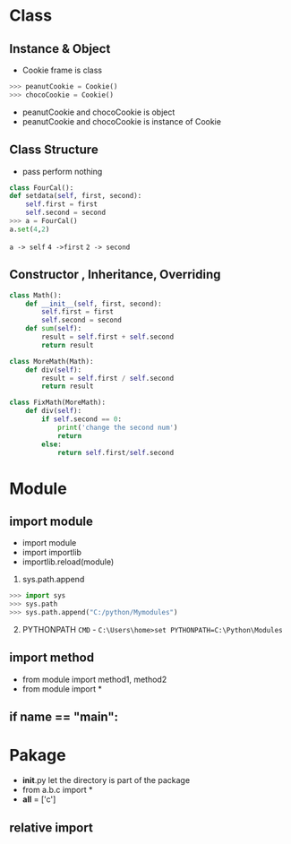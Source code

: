 # Class

## Instance & Object

- Cookie frame is class
```python
>>> peanutCookie = Cookie()
>>> chocoCookie = Cookie()
```
- peanutCookie and chocoCookie is object
- peanutCookie and chocoCookie is instance of Cookie

## Class Structure

- pass perform nothing

```python
class FourCal():
def setdata(self, first, second):
    self.first = first
    self.second = second
>>> a = FourCal()
a.set(4,2)         
```
`a -> self` `4 ->first` `2 -> second`

## Constructor , Inheritance, Overriding
```python
class Math():
    def __init__(self, first, second):
        self.first = first
        self.second = second
    def sum(self):
        result = self.first + self.second
        return result

class MoreMath(Math):
    def div(self):
        result = self.first / self.second
        return result

class FixMath(MoreMath):
    def div(self):
        if self.second == 0:
            print('change the second num')
            return  
        else: 
            return self.first/self.second
```

# Module 
## import module

- import module
- import importlib
- importlib.reload(module)

1. sys.path.append
```python
>>> import sys
>>> sys.path
>>> sys.path.append("C:/python/Mymodules")
```
2. PYTHONPATH
`CMD` - `C:\Users\home>set PYTHONPATH=C:\Python\Modules`

## import method
- from module import method1, method2
- from module import *

## if __name__ == "__main__":


# Pakage

- __init__.py let the directory is part of the package
- from a.b.c import *
- __all__ = ['c']

## relative import 